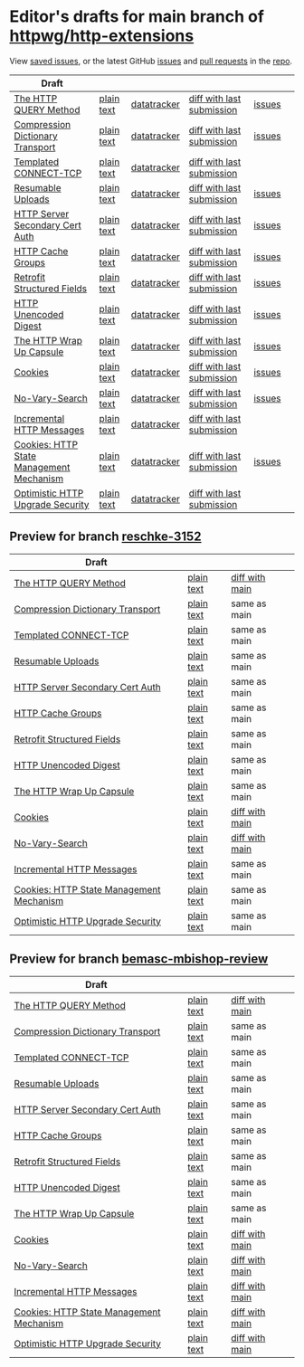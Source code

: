 # Editor's drafts for main branch of [httpwg/http-extensions](https://github.com/httpwg/http-extensions)

View [saved issues](issues.html), or the latest GitHub [issues](https://github.com/httpwg/http-extensions/issues) and [pull requests](https://github.com/httpwg/http-extensions/pulls) in the [repo](https://github.com/httpwg/http-extensions).

| Draft |     |     |     |     |     |
| ----- | --- | --- | --- | --- | --- |
| [The HTTP QUERY Method](./draft-ietf-httpbis-safe-method-w-body.html "The HTTP QUERY Method (HTML)") | [plain text](./draft-ietf-httpbis-safe-method-w-body.txt "The HTTP QUERY Method (Text)") | [datatracker](https://datatracker.ietf.org/doc/draft-ietf-httpbis-safe-method-w-body "Datatracker for draft-ietf-httpbis-safe-method-w-body") | [diff with last submission](https://author-tools.ietf.org/api/iddiff?doc_1=draft-ietf-httpbis-safe-method-w-body&url_2=https://httpwg.github.io/http-extensions/draft-ietf-httpbis-safe-method-w-body.txt) | [issues](https://github.com/httpwg/http-extensions/labels/query-method) |
| [Compression Dictionary Transport](./draft-ietf-httpbis-compression-dictionary.html "Compression Dictionary Transport (HTML)") | [plain text](./draft-ietf-httpbis-compression-dictionary.txt "Compression Dictionary Transport (Text)") | [datatracker](https://datatracker.ietf.org/doc/draft-ietf-httpbis-compression-dictionary "Datatracker for draft-ietf-httpbis-compression-dictionary") | [diff with last submission](https://author-tools.ietf.org/api/iddiff?doc_1=draft-ietf-httpbis-compression-dictionary&url_2=https://httpwg.github.io/http-extensions/draft-ietf-httpbis-compression-dictionary.txt) | [issues](https://github.com/httpwg/http-extensions/labels/compression-dictionary) |
| [Templated CONNECT-TCP](./draft-ietf-httpbis-connect-tcp.html "Template-Driven HTTP CONNECT Proxying for TCP (HTML)") | [plain text](./draft-ietf-httpbis-connect-tcp.txt "Template-Driven HTTP CONNECT Proxying for TCP (Text)") | [datatracker](https://datatracker.ietf.org/doc/draft-ietf-httpbis-connect-tcp "Datatracker for draft-ietf-httpbis-connect-tcp") | [diff with last submission](https://author-tools.ietf.org/api/iddiff?doc_1=draft-ietf-httpbis-connect-tcp&url_2=https://httpwg.github.io/http-extensions/draft-ietf-httpbis-connect-tcp.txt) |  |
| [Resumable Uploads](./draft-ietf-httpbis-resumable-upload.html "Resumable Uploads for HTTP (HTML)") | [plain text](./draft-ietf-httpbis-resumable-upload.txt "Resumable Uploads for HTTP (Text)") | [datatracker](https://datatracker.ietf.org/doc/draft-ietf-httpbis-resumable-upload "Datatracker for draft-ietf-httpbis-resumable-upload") | [diff with last submission](https://author-tools.ietf.org/api/iddiff?doc_1=draft-ietf-httpbis-resumable-upload&url_2=https://httpwg.github.io/http-extensions/draft-ietf-httpbis-resumable-upload.txt) | [issues](https://github.com/httpwg/http-extensions/labels/resumable-upload) |
| [HTTP Server Secondary Cert Auth](./draft-ietf-httpbis-secondary-server-certs.html "Secondary Certificate Authentication of HTTP Servers (HTML)") | [plain text](./draft-ietf-httpbis-secondary-server-certs.txt "Secondary Certificate Authentication of HTTP Servers (Text)") | [datatracker](https://datatracker.ietf.org/doc/draft-ietf-httpbis-secondary-server-certs "Datatracker for draft-ietf-httpbis-secondary-server-certs") | [diff with last submission](https://author-tools.ietf.org/api/iddiff?doc_1=draft-ietf-httpbis-secondary-server-certs&url_2=https://httpwg.github.io/http-extensions/draft-ietf-httpbis-secondary-server-certs.txt) | [issues](https://github.com/httpwg/http-extensions/labels/secondary-server-certs) |
| [HTTP Cache Groups](./draft-ietf-httpbis-cache-groups.html "HTTP Cache Groups (HTML)") | [plain text](./draft-ietf-httpbis-cache-groups.txt "HTTP Cache Groups (Text)") | [datatracker](https://datatracker.ietf.org/doc/draft-ietf-httpbis-cache-groups "Datatracker for draft-ietf-httpbis-cache-groups") | [diff with last submission](https://author-tools.ietf.org/api/iddiff?doc_1=draft-ietf-httpbis-cache-groups&url_2=https://httpwg.github.io/http-extensions/draft-ietf-httpbis-cache-groups.txt) | [issues](https://github.com/httpwg/http-extensions/labels/cache-groups) |
| [Retrofit Structured Fields](./draft-ietf-httpbis-retrofit.html "Retrofit Structured Fields for HTTP (HTML)") | [plain text](./draft-ietf-httpbis-retrofit.txt "Retrofit Structured Fields for HTTP (Text)") | [datatracker](https://datatracker.ietf.org/doc/draft-ietf-httpbis-retrofit "Datatracker for draft-ietf-httpbis-retrofit") | [diff with last submission](https://author-tools.ietf.org/api/iddiff?doc_1=draft-ietf-httpbis-retrofit&url_2=https://httpwg.github.io/http-extensions/draft-ietf-httpbis-retrofit.txt) | [issues](https://github.com/httpwg/http-extensions/labels/retrofit) |
| [HTTP Unencoded Digest](./draft-ietf-httpbis-unencoded-digest.html "HTTP Unencoded Digest (HTML)") | [plain text](./draft-ietf-httpbis-unencoded-digest.txt "HTTP Unencoded Digest (Text)") | [datatracker](https://datatracker.ietf.org/doc/draft-ietf-httpbis-unencoded-digest "Datatracker for draft-ietf-httpbis-unencoded-digest") | [diff with last submission](https://author-tools.ietf.org/api/iddiff?doc_1=draft-ietf-httpbis-unencoded-digest&url_2=https://httpwg.github.io/http-extensions/draft-ietf-httpbis-unencoded-digest.txt) | [issues](https://github.com/httpwg/http-extensions/labels/unencoded-digest) |
| [The HTTP Wrap Up Capsule](./draft-ietf-httpbis-wrap-up.html "The HTTP Wrap Up Capsule (HTML)") | [plain text](./draft-ietf-httpbis-wrap-up.txt "The HTTP Wrap Up Capsule (Text)") | [datatracker](https://datatracker.ietf.org/doc/draft-ietf-httpbis-wrap-up "Datatracker for draft-ietf-httpbis-wrap-up") | [diff with last submission](https://author-tools.ietf.org/api/iddiff?doc_1=draft-ietf-httpbis-wrap-up&url_2=https://httpwg.github.io/http-extensions/draft-ietf-httpbis-wrap-up.txt) | [issues](https://github.com/httpwg/http-extensions/labels/wrap-up) |
| [Cookies](./draft-ietf-httpbis-layered-cookies.html "Cookies: HTTP State Management Mechanism (HTML)") | [plain text](./draft-ietf-httpbis-layered-cookies.txt "Cookies: HTTP State Management Mechanism (Text)") | [datatracker](https://datatracker.ietf.org/doc/draft-ietf-httpbis-layered-cookies "Datatracker for draft-ietf-httpbis-layered-cookies") | [diff with last submission](https://author-tools.ietf.org/api/iddiff?doc_1=draft-ietf-httpbis-layered-cookies&url_2=https://httpwg.github.io/http-extensions/draft-ietf-httpbis-layered-cookies.txt) | [issues](https://github.com/httpwg/http-extensions/labels/cookies) |
| [No-Vary-Search](./draft-ietf-httpbis-no-vary-search.html "The No-Vary-Search HTTP Response Header Field (HTML)") | [plain text](./draft-ietf-httpbis-no-vary-search.txt "The No-Vary-Search HTTP Response Header Field (Text)") | [datatracker](https://datatracker.ietf.org/doc/draft-ietf-httpbis-no-vary-search "Datatracker for draft-ietf-httpbis-no-vary-search") | [diff with last submission](https://author-tools.ietf.org/api/iddiff?doc_1=draft-ietf-httpbis-no-vary-search&url_2=https://httpwg.github.io/http-extensions/draft-ietf-httpbis-no-vary-search.txt) | [issues](https://github.com/httpwg/http-extensions/labels/no-vary-search) |
| [Incremental HTTP Messages](./draft-ietf-httpbis-incremental.html "Incremental HTTP Messages (HTML)") | [plain text](./draft-ietf-httpbis-incremental.txt "Incremental HTTP Messages (Text)") | [datatracker](https://datatracker.ietf.org/doc/draft-ietf-httpbis-incremental "Datatracker for draft-ietf-httpbis-incremental") | [diff with last submission](https://author-tools.ietf.org/api/iddiff?doc_1=draft-ietf-httpbis-incremental&url_2=https://httpwg.github.io/http-extensions/draft-ietf-httpbis-incremental.txt) |  |
| [Cookies: HTTP State Management Mechanism](./draft-ietf-httpbis-rfc6265bis.html "Cookies: HTTP State Management Mechanism (HTML)") | [plain text](./draft-ietf-httpbis-rfc6265bis.txt "Cookies: HTTP State Management Mechanism (Text)") | [datatracker](https://datatracker.ietf.org/doc/draft-ietf-httpbis-rfc6265bis "Datatracker for draft-ietf-httpbis-rfc6265bis") | [diff with last submission](https://author-tools.ietf.org/api/iddiff?doc_1=draft-ietf-httpbis-rfc6265bis&url_2=https://httpwg.github.io/http-extensions/draft-ietf-httpbis-rfc6265bis.txt) | [issues](https://github.com/httpwg/http-extensions/labels/6265bis) |
| [Optimistic HTTP Upgrade Security](./draft-ietf-httpbis-optimistic-upgrade.html "Security Considerations for Optimistic Protocol Transitions in HTTP/1.1 (HTML)") | [plain text](./draft-ietf-httpbis-optimistic-upgrade.txt "Security Considerations for Optimistic Protocol Transitions in HTTP/1.1 (Text)") | [datatracker](https://datatracker.ietf.org/doc/draft-ietf-httpbis-optimistic-upgrade "Datatracker for draft-ietf-httpbis-optimistic-upgrade") | [diff with last submission](https://author-tools.ietf.org/api/iddiff?doc_1=draft-ietf-httpbis-optimistic-upgrade&url_2=https://httpwg.github.io/http-extensions/draft-ietf-httpbis-optimistic-upgrade.txt) |  |

## Preview for branch [reschke-3152](reschke-3152)

| Draft |     |     |     |
| ----- | --- | --- | --- |
| [The HTTP QUERY Method](reschke-3152/draft-ietf-httpbis-safe-method-w-body.html "The HTTP QUERY Method (HTML)") | [plain text](reschke-3152/draft-ietf-httpbis-safe-method-w-body.txt "The HTTP QUERY Method (Text)") | [diff with main](https://author-tools.ietf.org/api/iddiff?url_1=https://httpwg.github.io/http-extensions/draft-ietf-httpbis-safe-method-w-body.txt&url_2=https://httpwg.github.io/http-extensions/reschke-3152/draft-ietf-httpbis-safe-method-w-body.txt) |
| [Compression Dictionary Transport](reschke-3152/draft-ietf-httpbis-compression-dictionary.html "Compression Dictionary Transport (HTML)") | [plain text](reschke-3152/draft-ietf-httpbis-compression-dictionary.txt "Compression Dictionary Transport (Text)") | same as main |
| [Templated CONNECT-TCP](reschke-3152/draft-ietf-httpbis-connect-tcp.html "Template-Driven HTTP CONNECT Proxying for TCP (HTML)") | [plain text](reschke-3152/draft-ietf-httpbis-connect-tcp.txt "Template-Driven HTTP CONNECT Proxying for TCP (Text)") | same as main |
| [Resumable Uploads](reschke-3152/draft-ietf-httpbis-resumable-upload.html "Resumable Uploads for HTTP (HTML)") | [plain text](reschke-3152/draft-ietf-httpbis-resumable-upload.txt "Resumable Uploads for HTTP (Text)") | same as main |
| [HTTP Server Secondary Cert Auth](reschke-3152/draft-ietf-httpbis-secondary-server-certs.html "Secondary Certificate Authentication of HTTP Servers (HTML)") | [plain text](reschke-3152/draft-ietf-httpbis-secondary-server-certs.txt "Secondary Certificate Authentication of HTTP Servers (Text)") | same as main |
| [HTTP Cache Groups](reschke-3152/draft-ietf-httpbis-cache-groups.html "HTTP Cache Groups (HTML)") | [plain text](reschke-3152/draft-ietf-httpbis-cache-groups.txt "HTTP Cache Groups (Text)") | same as main |
| [Retrofit Structured Fields](reschke-3152/draft-ietf-httpbis-retrofit.html "Retrofit Structured Fields for HTTP (HTML)") | [plain text](reschke-3152/draft-ietf-httpbis-retrofit.txt "Retrofit Structured Fields for HTTP (Text)") | same as main |
| [HTTP Unencoded Digest](reschke-3152/draft-ietf-httpbis-unencoded-digest.html "HTTP Unencoded Digest (HTML)") | [plain text](reschke-3152/draft-ietf-httpbis-unencoded-digest.txt "HTTP Unencoded Digest (Text)") | same as main |
| [The HTTP Wrap Up Capsule](reschke-3152/draft-ietf-httpbis-wrap-up.html "The HTTP Wrap Up Capsule (HTML)") | [plain text](reschke-3152/draft-ietf-httpbis-wrap-up.txt "The HTTP Wrap Up Capsule (Text)") | same as main |
| [Cookies](reschke-3152/draft-ietf-httpbis-layered-cookies.html "Cookies: HTTP State Management Mechanism (HTML)") | [plain text](reschke-3152/draft-ietf-httpbis-layered-cookies.txt "Cookies: HTTP State Management Mechanism (Text)") | [diff with main](https://author-tools.ietf.org/api/iddiff?url_1=https://httpwg.github.io/http-extensions/draft-ietf-httpbis-layered-cookies.txt&url_2=https://httpwg.github.io/http-extensions/reschke-3152/draft-ietf-httpbis-layered-cookies.txt) |
| [No-Vary-Search](reschke-3152/draft-ietf-httpbis-no-vary-search.html "The No-Vary-Search HTTP Response Header Field (HTML)") | [plain text](reschke-3152/draft-ietf-httpbis-no-vary-search.txt "The No-Vary-Search HTTP Response Header Field (Text)") | [diff with main](https://author-tools.ietf.org/api/iddiff?url_1=https://httpwg.github.io/http-extensions/draft-ietf-httpbis-no-vary-search.txt&url_2=https://httpwg.github.io/http-extensions/reschke-3152/draft-ietf-httpbis-no-vary-search.txt) |
| [Incremental HTTP Messages](reschke-3152/draft-ietf-httpbis-incremental.html "Incremental HTTP Messages (HTML)") | [plain text](reschke-3152/draft-ietf-httpbis-incremental.txt "Incremental HTTP Messages (Text)") | same as main |
| [Cookies: HTTP State Management Mechanism](reschke-3152/draft-ietf-httpbis-rfc6265bis.html "Cookies: HTTP State Management Mechanism (HTML)") | [plain text](reschke-3152/draft-ietf-httpbis-rfc6265bis.txt "Cookies: HTTP State Management Mechanism (Text)") | same as main |
| [Optimistic HTTP Upgrade Security](reschke-3152/draft-ietf-httpbis-optimistic-upgrade.html "Security Considerations for Optimistic Protocol Transitions in HTTP/1.1 (HTML)") | [plain text](reschke-3152/draft-ietf-httpbis-optimistic-upgrade.txt "Security Considerations for Optimistic Protocol Transitions in HTTP/1.1 (Text)") | same as main |

## Preview for branch [bemasc-mbishop-review](bemasc-mbishop-review)

| Draft |     |     |     |
| ----- | --- | --- | --- |
| [The HTTP QUERY Method](bemasc-mbishop-review/draft-ietf-httpbis-safe-method-w-body.html "The HTTP QUERY Method (HTML)") | [plain text](bemasc-mbishop-review/draft-ietf-httpbis-safe-method-w-body.txt "The HTTP QUERY Method (Text)") | [diff with main](https://author-tools.ietf.org/api/iddiff?url_1=https://httpwg.github.io/http-extensions/draft-ietf-httpbis-safe-method-w-body.txt&url_2=https://httpwg.github.io/http-extensions/bemasc-mbishop-review/draft-ietf-httpbis-safe-method-w-body.txt) |
| [Compression Dictionary Transport](bemasc-mbishop-review/draft-ietf-httpbis-compression-dictionary.html "Compression Dictionary Transport (HTML)") | [plain text](bemasc-mbishop-review/draft-ietf-httpbis-compression-dictionary.txt "Compression Dictionary Transport (Text)") | same as main |
| [Templated CONNECT-TCP](bemasc-mbishop-review/draft-ietf-httpbis-connect-tcp.html "Template-Driven HTTP CONNECT Proxying for TCP (HTML)") | [plain text](bemasc-mbishop-review/draft-ietf-httpbis-connect-tcp.txt "Template-Driven HTTP CONNECT Proxying for TCP (Text)") | same as main |
| [Resumable Uploads](bemasc-mbishop-review/draft-ietf-httpbis-resumable-upload.html "Resumable Uploads for HTTP (HTML)") | [plain text](bemasc-mbishop-review/draft-ietf-httpbis-resumable-upload.txt "Resumable Uploads for HTTP (Text)") | same as main |
| [HTTP Server Secondary Cert Auth](bemasc-mbishop-review/draft-ietf-httpbis-secondary-server-certs.html "Secondary Certificate Authentication of HTTP Servers (HTML)") | [plain text](bemasc-mbishop-review/draft-ietf-httpbis-secondary-server-certs.txt "Secondary Certificate Authentication of HTTP Servers (Text)") | same as main |
| [HTTP Cache Groups](bemasc-mbishop-review/draft-ietf-httpbis-cache-groups.html "HTTP Cache Groups (HTML)") | [plain text](bemasc-mbishop-review/draft-ietf-httpbis-cache-groups.txt "HTTP Cache Groups (Text)") | same as main |
| [Retrofit Structured Fields](bemasc-mbishop-review/draft-ietf-httpbis-retrofit.html "Retrofit Structured Fields for HTTP (HTML)") | [plain text](bemasc-mbishop-review/draft-ietf-httpbis-retrofit.txt "Retrofit Structured Fields for HTTP (Text)") | same as main |
| [HTTP Unencoded Digest](bemasc-mbishop-review/draft-ietf-httpbis-unencoded-digest.html "HTTP Unencoded Digest (HTML)") | [plain text](bemasc-mbishop-review/draft-ietf-httpbis-unencoded-digest.txt "HTTP Unencoded Digest (Text)") | same as main |
| [The HTTP Wrap Up Capsule](bemasc-mbishop-review/draft-ietf-httpbis-wrap-up.html "The HTTP Wrap Up Capsule (HTML)") | [plain text](bemasc-mbishop-review/draft-ietf-httpbis-wrap-up.txt "The HTTP Wrap Up Capsule (Text)") | same as main |
| [Cookies](bemasc-mbishop-review/draft-ietf-httpbis-layered-cookies.html "Cookies: HTTP State Management Mechanism (HTML)") | [plain text](bemasc-mbishop-review/draft-ietf-httpbis-layered-cookies.txt "Cookies: HTTP State Management Mechanism (Text)") | [diff with main](https://author-tools.ietf.org/api/iddiff?url_1=https://httpwg.github.io/http-extensions/draft-ietf-httpbis-layered-cookies.txt&url_2=https://httpwg.github.io/http-extensions/bemasc-mbishop-review/draft-ietf-httpbis-layered-cookies.txt) |
| [No-Vary-Search](bemasc-mbishop-review/draft-ietf-httpbis-no-vary-search.html "The No-Vary-Search HTTP Response Header Field (HTML)") | [plain text](bemasc-mbishop-review/draft-ietf-httpbis-no-vary-search.txt "The No-Vary-Search HTTP Response Header Field (Text)") | [diff with main](https://author-tools.ietf.org/api/iddiff?url_1=https://httpwg.github.io/http-extensions/draft-ietf-httpbis-no-vary-search.txt&url_2=https://httpwg.github.io/http-extensions/bemasc-mbishop-review/draft-ietf-httpbis-no-vary-search.txt) |
| [Incremental HTTP Messages](bemasc-mbishop-review/draft-ietf-httpbis-incremental.html "Incremental HTTP Messages (HTML)") | [plain text](bemasc-mbishop-review/draft-ietf-httpbis-incremental.txt "Incremental HTTP Messages (Text)") | [diff with main](https://author-tools.ietf.org/api/iddiff?url_1=https://httpwg.github.io/http-extensions/draft-ietf-httpbis-incremental.txt&url_2=https://httpwg.github.io/http-extensions/bemasc-mbishop-review/draft-ietf-httpbis-incremental.txt) |
| [Cookies: HTTP State Management Mechanism](bemasc-mbishop-review/draft-ietf-httpbis-rfc6265bis.html "Cookies: HTTP State Management Mechanism (HTML)") | [plain text](bemasc-mbishop-review/draft-ietf-httpbis-rfc6265bis.txt "Cookies: HTTP State Management Mechanism (Text)") | [diff with main](https://author-tools.ietf.org/api/iddiff?url_1=https://httpwg.github.io/http-extensions/draft-ietf-httpbis-rfc6265bis.txt&url_2=https://httpwg.github.io/http-extensions/bemasc-mbishop-review/draft-ietf-httpbis-rfc6265bis.txt) |
| [Optimistic HTTP Upgrade Security](bemasc-mbishop-review/draft-ietf-httpbis-optimistic-upgrade.html "Security Considerations for Optimistic Protocol Transitions in HTTP/1.1 (HTML)") | [plain text](bemasc-mbishop-review/draft-ietf-httpbis-optimistic-upgrade.txt "Security Considerations for Optimistic Protocol Transitions in HTTP/1.1 (Text)") | [diff with main](https://author-tools.ietf.org/api/iddiff?url_1=https://httpwg.github.io/http-extensions/draft-ietf-httpbis-optimistic-upgrade.txt&url_2=https://httpwg.github.io/http-extensions/bemasc-mbishop-review/draft-ietf-httpbis-optimistic-upgrade.txt) |

